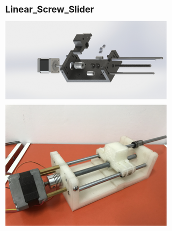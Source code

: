 # Linear_Screw_Slider

![title](https://github.com/tony92151/Linear_Screw_Slider/blob/master/image/Untitled5.JPG)

![title](https://github.com/tony92151/Linear_Screw_Slider/blob/master/image/IMG_3658.JPG)
